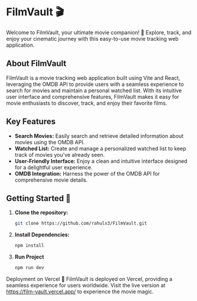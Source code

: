 # FilmVault 🎬

Welcome to FilmVault, your ultimate movie companion! 🍿 Explore, track, and enjoy your cinematic journey with this easy-to-use movie tracking web application.

## About FilmVault

FilmVault is a movie tracking web application built using Vite and React, leveraging the OMDB API to provide users with a seamless experience to search for movies and maintain a personal watched list. With its intuitive user interface and comprehensive features, FilmVault makes it easy for movie enthusiasts to discover, track, and enjoy their favorite films.

## Key Features

- **Search Movies:** Easily search and retrieve detailed information about movies using the OMDB API.
- **Watched List:** Create and manage a personalized watched list to keep track of movies you've already seen.
- **User-Friendly Interface:** Enjoy a clean and intuitive interface designed for a delightful user experience.
- **OMDB Integration:** Harness the power of the OMDB API for comprehensive movie details.

## Getting Started 🚀

1. **Clone the repository:**
   ```bash
   git clone https://github.com/rahulx3/FilmVault.git
2. **Install Dependencies:**
   ```bash
   npm install
3. **Run Project**
   ```bash
   npm run dev

Deployment on Vercel 🚀
FilmVault is deployed on Vercel, providing a seamless experience for users worldwide. Visit the live version at https://film-vault.vercel.app/ to experience the movie magic.